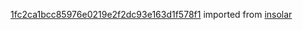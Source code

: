 [1fc2ca1bcc85976e0219e2f2dc93e163d1f578f1](https://github.com/insolar/insolar/commit/1fc2ca1bcc85976e0219e2f2dc93e163d1f578f1) imported from [insolar](https://github.com/insolar/insolar)
